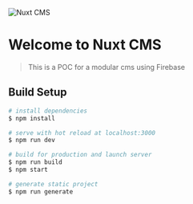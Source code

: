 ![Nuxt CMS](https://re2005.github.io/nuxt-cms/assets/nuxt-cms-logo.svg)

# Welcome to Nuxt CMS

> This is a POC for a modular cms using Firebase

## Build Setup

``` bash
# install dependencies
$ npm install

# serve with hot reload at localhost:3000
$ npm run dev

# build for production and launch server
$ npm run build
$ npm start

# generate static project
$ npm run generate
```

